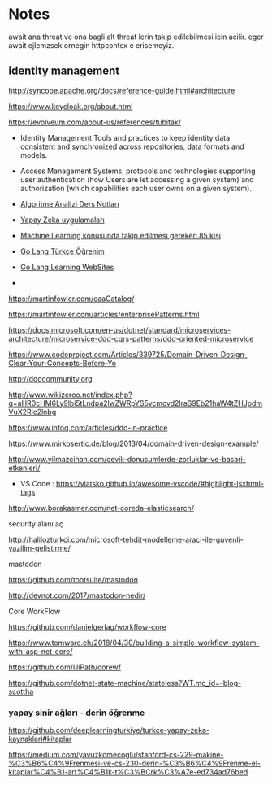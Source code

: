 # Notes


await ana threat ve ona bagli alt threat lerin takip edilebilmesi icin acilir. eger await ejlemzsek ornegin httpcontex e erisemeyiz.





## __identity management__

http://syncope.apache.org/docs/reference-guide.html#architecture

https://www.keycloak.org/about.html

https://evolveum.com/about-us/references/tubitak/




- Identity Management
Tools and practices to keep identity data consistent and synchronized across repositories, data formats and models.

- Access Management
Systems, protocols and technologies supporting user authentication (how Users are let accessing a given system) and authorization (which capabilities each user owns on a given system).





- [Algoritme Analizi Ders Notları](http://hanmurat.com/blog/algoritma-analizi-ders-notlari/)


- [Yapay Zeka uygulamaları](https://medium.com/deep-learning-turkiye/yapay-zeka-kullan%C4%B1m-alanlar%C4%B1-ve-uygulamalar%C4%B1na-derinlemesine-bir-bak%C4%B1%C5%9F-d0fecaf7f61b)


- [Machine Learning konusunda takip edilmesi gereken 85 kişi](http://evren.info/?p=3163)



- [Go Lang Türkçe Öğrenim](https://go-tour-turkish.appspot.com/welcome/1)
- [Go Lang Learning WebSites](https://github.com/golang/go/wiki/Learn)

- 
https://martinfowler.com/eaaCatalog/

https://martinfowler.com/articles/enterprisePatterns.html


https://docs.microsoft.com/en-us/dotnet/standard/microservices-architecture/microservice-ddd-cqrs-patterns/ddd-oriented-microservice



https://www.codeproject.com/Articles/339725/Domain-Driven-Design-Clear-Your-Concepts-Before-Yo


http://dddcommunity.org



http://www.wikizeroo.net/index.php?q=aHR0cHM6Ly9lbi5tLndpa2lwZWRpYS5vcmcvd2lraS9Eb21haW4tZHJpdmVuX2Rlc2lnbg




https://www.infoq.com/articles/ddd-in-practice




https://www.mirkosertic.de/blog/2013/04/domain-driven-design-example/



http://www.yilmazcihan.com/cevik-donusumlerde-zorluklar-ve-basari-etkenleri/


- VS Code : https://viatsko.github.io/awesome-vscode/#highlight-jsxhtml-tags



http://www.borakasmer.com/net-coreda-elasticsearch/



security alanı aç





http://halilozturkci.com/microsoft-tehdit-modelleme-araci-ile-guvenli-yazilim-gelistirme/



mastodon

https://github.com/tootsuite/mastodon

http://devnot.com/2017/mastodon-nedir/

Core WorkFlow

https://github.com/danielgerlag/workflow-core

https://www.tomware.ch/2018/04/30/building-a-simple-workflow-system-with-asp-net-core/

https://github.com/UiPath/corewf

https://github.com/dotnet-state-machine/stateless?WT.mc_id=-blog-scottha


### yapay sinir ağları - derin öğrenme
https://github.com/deeplearningturkiye/turkce-yapay-zeka-kaynaklari#kitaplar

https://medium.com/yavuzkomecoglu/stanford-cs-229-makine-%C3%B6%C4%9Frenmesi-ve-cs-230-derin-%C3%B6%C4%9Frenme-el-kitaplar%C4%B1-art%C4%B1k-t%C3%BCrk%C3%A7e-ed734ad76bed



